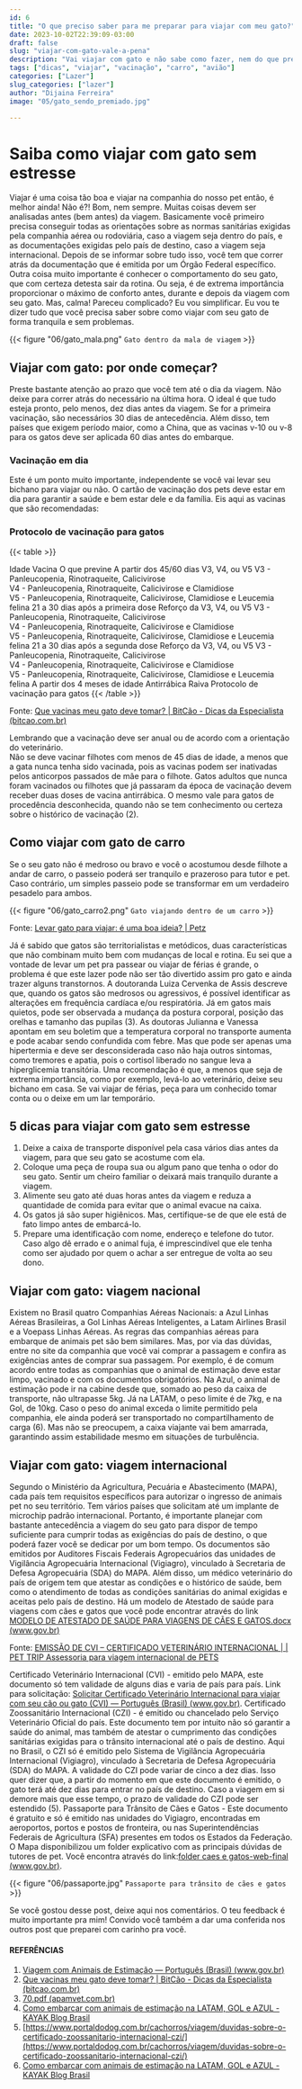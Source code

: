 ```yaml
---
id: 6
title: "O que preciso saber para me preparar para viajar com meu gato?"
date: 2023-10-02T22:39:09-03:00
draft: false
slug: "viajar-com-gato-vale-a-pena"
description: "Vai viajar com gato e não sabe como fazer, nem do que precisa? Confira aqui um guia de como viajar com seu pet sem stress"
tags: ["dicas", "viajar", "vacinação", "carro", "avião"]
categories: ["Lazer"]
slug_categories: ["lazer"] 
author: "Dijaina Ferreira"
image: "05/gato_sendo_premiado.jpg"

---
```


# Saiba como viajar com gato sem estresse
Viajar é uma coisa tão boa e viajar na companhia do nosso pet então, é melhor ainda! 
Não é?!
Bom, nem sempre.
Muitas coisas devem ser analisadas antes (bem antes) da viagem.
Basicamente você primeiro precisa conseguir todas as orientações sobre as normas sanitárias exigidas pela companhia aérea ou rodoviária, caso a viagem seja dentro do país, e as documentações exigidas pelo país de destino, caso a viagem seja internacional. 
Depois de se informar sobre tudo isso, você tem que correr atrás da documentação que é emitida por um Órgão Federal específico. 
Outra coisa muito importante é conhecer o comportamento do seu gato, que com certeza detesta sair da rotina.
Ou seja, é de extrema importância proporcionar o máximo de conforto antes, durante e depois da viagem com seu gato.
Mas, calma! 
Pareceu complicado? Eu vou simplificar. 
Eu vou te dizer tudo que você precisa saber sobre como viajar com seu gato de forma tranquila e sem problemas. 

{{< figure  "06/gato_mala.png" `Gato dentro da mala de viagem` >}}

## Viajar com gato: por onde começar? 

Preste bastante atenção ao prazo que você tem até o dia da viagem. Não deixe para correr atrás do necessário na última hora. 
O ideal é que tudo esteja pronto, pelo menos, dez dias antes da viagem. 
Se for a primeira vacinação, são necessários 30 dias de antecedência. Além disso, tem países que exigem período maior, como a China, que as vacinas  v-10 ou v-8 para os gatos deve ser aplicada 60 dias antes do embarque.

### Vacinação em dia

Este é um ponto muito importante, independente se você vai levar seu bichano para viajar ou não. 
O cartão de vacinação dos pets deve estar em dia para garantir a saúde e bem estar dele e da família. 
Eis aqui as vacinas que são recomendadas:

### Protocolo de vacinação para gatos
{{< table >}}
<thead>
    <tr>
        <th>
            Idade
        </th>
        <th>
            Vacina
        </th>
        <th>
            O que previne
        </th>
    </tr>
</thead>
<tbody>
    <tr>
        <td>
            A partir dos 45/60 dias
        </td>
        <td>
            V3, V4, ou V5
        </td>
        <td>
            V3 - Panleucopenia, Rinotraqueite, Calicivirose<br /> 
            V4 - Panleucopenia, Rinotraqueite, Calicivirose e Clamidiose<br />
            V5 - Panleucopenia, Rinotraqueite, Calicivirose, Clamidiose e Leucemia felina
        </td>
    </tr>
    <tr>
        <td>
            21 a 30 dias após a primeira dose
        </td>
        <td>
            Reforço da V3, V4, ou V5
        </td>
        <td>
            V3 - Panleucopenia, Rinotraqueite, Calicivirose<br /> 
            V4 - Panleucopenia, Rinotraqueite, Calicivirose e Clamidiose<br />
            V5 - Panleucopenia, Rinotraqueite, Calicivirose, Clamidiose e Leucemia felina
        </td>
    </tr>
    <tr>
        <td>
            21 a 30 dias após a segunda dose
        </td>
        <td>
            Reforço da V3, V4, ou V5
        </td>
        <td>
            V3 - Panleucopenia, Rinotraqueite, Calicivirose<br /> 
            V4 - Panleucopenia, Rinotraqueite, Calicivirose e Clamidiose<br />
            V5 - Panleucopenia, Rinotraqueite, Calicivirose, Clamidiose e Leucemia felina
        </td>
    </tr>
    <tr>
        <td>
            A partir dos 4 meses de idade
        </td>
        <td>
            Antirrábica
        </td>
        <td>
            Raiva
        </td>
    </tr>
</tbody>
<caption>Protocolo de vacinação para gatos</caption>
{{< /table >}}


Fonte: [Que vacinas meu gato deve tomar? | BitCão - Dicas da Especialista (bitcao.com.br)](https://www.bitcao.com.br/blog/que-vacinas-meu-gato-deve-tomar/)

Lembrando que a vacinação deve ser anual ou de acordo com a orientação do veterinário.  
Não se deve vacinar filhotes com menos de 45 dias de idade, a menos que a gata nunca tenha sido vacinada, pois as vacinas podem ser inativadas pelos anticorpos passados de mãe para o filhote. 
Gatos adultos que nunca foram vacinados ou filhotes que já passaram da época de vacinação devem receber duas doses de vacina antirrábica. 
O mesmo vale para gatos de procedência desconhecida, quando não se tem conhecimento ou certeza sobre o histórico de vacinação (2). 

## Como viajar com gato de carro
Se o seu gato não é medroso ou bravo e você o acostumou desde filhote a andar de carro, o passeio poderá ser tranquilo e prazeroso para tutor e pet. 
Caso contrário, um simples passeio pode se transformar em um verdadeiro pesadelo para ambos.


{{< figure  "06/gato_carro2.png" `Gato viajando dentro de um carro` >}}

Fonte: [Levar gato para viajar: é uma boa ideia? | Petz](https://www.petz.com.br/blog/bem-estar/levar-gato-para-viajar/)

Já é sabido que gatos são territorialistas e metódicos, duas características que não combinam muito bem com mudanças de local e rotina. 
Eu sei que a vontade de levar um pet pra passear ou viajar de férias é grande, o problema é que este lazer pode não ser tão divertido assim pro gato e ainda trazer alguns transtornos. 
A doutoranda Luiza Cervenka de Assis descreve que, quando os gatos são medrosos ou agressivos, é possível identificar as alterações em frequência cardíaca e/ou respiratória. 
Já em gatos mais quietos, pode ser observada a mudança da postura corporal, posição das orelhas e tamanho das pupilas (3). 
As doutoras Julianna e Vanessa apontam em seu boletim que a temperatura corporal no transporte aumenta e pode acabar sendo confundida com febre. 
Mas que pode ser apenas uma hipertermia e deve ser desconsiderada caso não haja outros sintomas, como tremores e apatia, pois o cortisol liberado no sangue leva a hiperglicemia transitória. 
Uma recomendação é que, a menos que seja de extrema importância, como por exemplo, levá-lo ao veterinário, deixe seu bichano em casa. 
Se vai viajar de férias, peça para um conhecido tomar conta ou o deixe em um lar temporário. 

## 5 dicas para viajar com gato sem estresse

1. Deixe a caixa de transporte disponível pela casa vários dias antes da viagem, para que seu gato se acostume com ela. 
2. Coloque uma peça de roupa sua ou algum pano que tenha o odor do seu gato. Sentir um cheiro familiar o deixará mais tranquilo durante a viagem. 
3. Alimente seu gato até duas horas antes da viagem e reduza a quantidade de comida para evitar que o animal evacue na caixa. 
4. Os gatos já são super higiênicos. Mas, certifique-se de que ele está de fato limpo antes de embarcá-lo.
5. Prepare uma identificação com nome, endereço e telefone do tutor. Caso algo dê errado e o animal fuja, é imprescindível que ele tenha como ser ajudado por quem o achar a ser entregue de volta ao seu dono.

## Viajar com gato: viagem nacional 
Existem no Brasil quatro Companhias Aéreas Nacionais: a Azul Linhas Aéreas Brasileiras, a Gol Linhas Aéreas Inteligentes, a Latam Airlines Brasil e a Voepass Linhas Aéreas.
As regras das companhias aéreas para embarque de animais pet são bem similares. 
Mas, por via das dúvidas, entre no site da companhia que você vai comprar a passagem e confira as exigências antes de comprar sua passagem. 
Por exemplo, é de comum acordo entre todas as companhias que o animal de estimação deve estar limpo, vacinado e com os documentos obrigatórios. 
Na Azul, o animal de estimação pode ir na cabine desde que, somado ao peso da caixa de transporte, não ultrapasse  5kg. 
Já na LATAM, o peso limite é de 7kg, e na Gol, de 10kg. 
Caso o peso do animal exceda o limite permitido pela companhia, ele ainda poderá ser transportado no compartilhamento de carga (6). 
Mas não se preocupem, a caixa viajante vai bem amarrada, garantindo assim estabilidade mesmo em situações de turbulência. 

## Viajar com gato: viagem internacional 

Segundo o Ministério da Agricultura, Pecuária e Abastecimento (MAPA), cada país tem requisitos específicos para autorizar o ingresso de animais pet no seu território. 
Tem vários países que solicitam até um implante de microchip padrão internacional. 
Portanto, é importante planejar com bastante antecedência a viagem do seu gato para dispor de tempo suficiente para cumprir todas as exigências do país de destino, o que poderá fazer  você se dedicar por um bom tempo. 
Os documentos são emitidos por Auditores Fiscais Federais Agropecuários das unidades de Vigilância Agropecuária Internacional (Vigiagro), vinculado à Secretaria de Defesa Agropecuária (SDA) do MAPA.
 Além disso, um médico veterinário do país de origem tem que atestar as condições e o histórico de saúde, bem como o atendimento de todas as condições sanitárias do animal exigidas e aceitas pelo país de destino. 
Há um modelo de Atestado de saúde para viagens com cães e gatos que você pode encontrar através do link [MODELO DE ATESTADO DE SAÚDE PARA VIAGENS DE CÃES E GATOS.docx (www.gov.br)](https://www.gov.br/agricultura/pt-br/assuntos/vigilancia-agropecuaria/animais-estimacao/arquivos/Modelodeatestadodesaudeanimaleditavel.pdf)

Fonte: [EMISSÃO DE CVI – CERTIFICADO VETERINÁRIO INTERNACIONAL | | PET TRIP Assessoria para viagem internacional de PETS](https://pettrip.com.br/servicos/emissao-de-cvi-certificado-veterinario-internacional/)

Certificado Veterinário Internacional (CVI) - emitido pelo MAPA, este documento só tem validade de alguns dias e varia de país para país. 
Link para solicitação: [Solicitar Certificado Veterinário Internacional para viajar com seu cão ou gato (CVI) — Português (Brasil) (www.gov.br)](https://www.gov.br/pt-br/temas/viajar-para-outro-pais-com-seu-cao-ou-gato-cvi).
Certificado Zoossanitário Internacional (CZI) - é emitido ou chancelado pelo Serviço Veterinário Oficial do país. 
Este documento tem por intuito não só garantir a saúde do animal, mas também de atestar o cumprimento das condições sanitárias exigidas para o trânsito internacional até o país de destino. 
Aqui no Brasil, o CZI só é emitido pelo Sistema de Vigilância Agropecuária Internacional (Vigiagro), vinculado à Secretaria de Defesa Agropecuária (SDA) do MAPA.
A validade do CZI pode variar de cinco a dez dias. Isso quer dizer que, a partir do momento em que este documento é emitido, o gato terá até dez dias para entrar no país de destino. 
Caso a viagem em si demore mais que esse tempo,  o prazo de validade do CZI pode ser estendido (5).
Passaporte para Trânsito de Cães e Gatos - Este documento é gratuito e só é emitido nas unidades do Vigiagro, encontradas em aeroportos, portos e postos de fronteira, ou nas Superintendências Federais de Agricultura (SFA) presentes em todos os Estados da Federação. 
O Mapa disponibilizou um folder explicativo com as principais dúvidas de tutores de pet. 
Você encontra através do link:[folder caes e gatos-web-final (www.gov.br)](https://www.gov.br/agricultura/pt-br/assuntos/vigilancia-agropecuaria/animais-estimacao/passaporte-caes-e-gatos).

{{< figure  "06/passaporte.jpg" `Passaporte para trânsito de cães e gatos` >}}

Se você gostou desse post, deixe aqui nos comentários. O teu feedback é muito importante pra mim! 
Convido você também a dar uma conferida nos outros post que preparei com carinho pra você. 

#### REFERÊNCIAS
1. [Viagem com Animais de Estimação — Português (Brasil) (www.gov.br)](https://www.gov.br/agricultura/pt-br/assuntos/vigilancia-agropecuaria/animais-estimacao/viagem-animais-estimacao)
2. [Que vacinas meu gato deve tomar? | BitCão - Dicas da Especialista (bitcao.com.br)](https://www.bitcao.com.br/blog/que-vacinas-meu-gato-deve-tomar/)
3. [70.pdf (apamvet.com.br)](https://publicacoes.apamvet.com.br/PDFs/Artigos/70.pdf)
4. [Como embarcar com animais de estimação na LATAM, GOL e AZUL - KAYAK Blog Brasil](https://www.kayak.com.br/news/como-embarcar-com-animais-de-estimacao-na-latam-gol-e-azul/#:~:text=Na%20Azul%2C%20o%20animal%20de%20estima%C3%A7%C3%A3o%20pode%20ir,viajar%20no%20compartimento%20de%20carga%20da%20companhia%20a%C3%A9rea.)
5. [https://www.portaldodog.com.br/cachorros/viagem/duvidas-sobre-o-certificado-zoossanitario-internacional-czi/](https://www.portaldodog.com.br/cachorros/viagem/duvidas-sobre-o-certificado-zoossanitario-internacional-czi/)
6. [Como embarcar com animais de estimação na LATAM, GOL e AZUL - KAYAK Blog Brasil](https://www.kayak.com.br/news/como-embarcar-com-animais-de-estimacao-na-latam-gol-e-azul/#:~:text=Na%20Azul%2C%20o%20animal%20de%20estima%C3%A7%C3%A3o%20pode%20ir,viajar%20no%20compartimento%20de%20carga%20da%20companhia%20a%C3%A9rea.)




